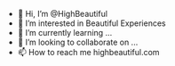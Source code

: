- 👋 Hi, I’m @HighBeautiful
- 👀 I’m interested in Beautiful Experiences
- 🌱 I’m currently learning ...
- 💞️ I’m looking to collaborate on ...
- 📫 How to reach me highbeautiful.com

<!---
HighBeautiful/HighBeautiful is a ✨ special ✨ repository because its `README.md` (this file) appears on your GitHub profile.
You can click the Preview link to take a look at your changes.
--->
